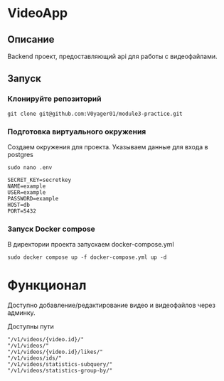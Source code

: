 # VideoApp
## Описание
Backend проект, предоставляющий api для работы с видеофайлами.

## Запуcк
### Клонируйте репозиторий
```
git clone git@github.com:V0yager01/module3-practice.git
```
### Подготовка виртуального окружения
Создаем окружения для проекта. Указываем данные для входа в postgres
```
sudo nano .env
```
```
SECRET_KEY=secretkey
NAME=example
USER=example
PASSWORD=example
HOST=db
PORT=5432
```

### Запуск Docker compose 
В директории проекта запускаем docker-compose.yml
```
sudo docker compose up -f docker-compose.yml up -d
```

# Функционал 
Доступно добавление/редактирование видео и видеофайлов через админку.

Доступны пути
```
"/v1/videos/{video.id}/"
"/v1/videos/"
"/v1/videos/{video.id}/likes/"
"/v1/videos/ids/"
"/v1/videos/statistics-subquery/"
"/v1/videos/statistics-group-by/"
```

